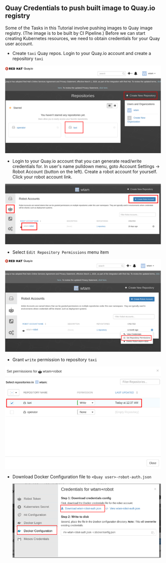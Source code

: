 ## Quay Credentials to push built image to Quay.io registry

 Some of the Tasks in this Tutorial involve pushing images to Quay image registry.   (The image is to be built by CI Pipeline.)   Before we can start creating Kubernetes resources, we need to obtain credentials for your Quay user account.

 * Create `taxi` Quay repos.   Login to your Quay.io account and create a repository `taxi`

  ![Screenshot](img/create-taxi-in-quay.png)

 * Login to your Quay.io account that you can generate read/write credentials for.  In user's name pulldown menu, goto Account Settings -> Robot Account (button on the left).   Create a robot account for yourself.  Click your robot account link.

 ![Screenshot](img/quay-create-robot-account.png)

 * Select `Edit Repository Permissions` menu item

  ![Screenshot](img/edit-token-permission.png)

* Grant `write` permission to repository `taxi`

 ![Screenshot](img/grant-write-permission.png)

* Download Docker Configuration file to `<Quay user>-robot-auth.json`

   ![Screenshot](img/quay-download-docker-config.png)
